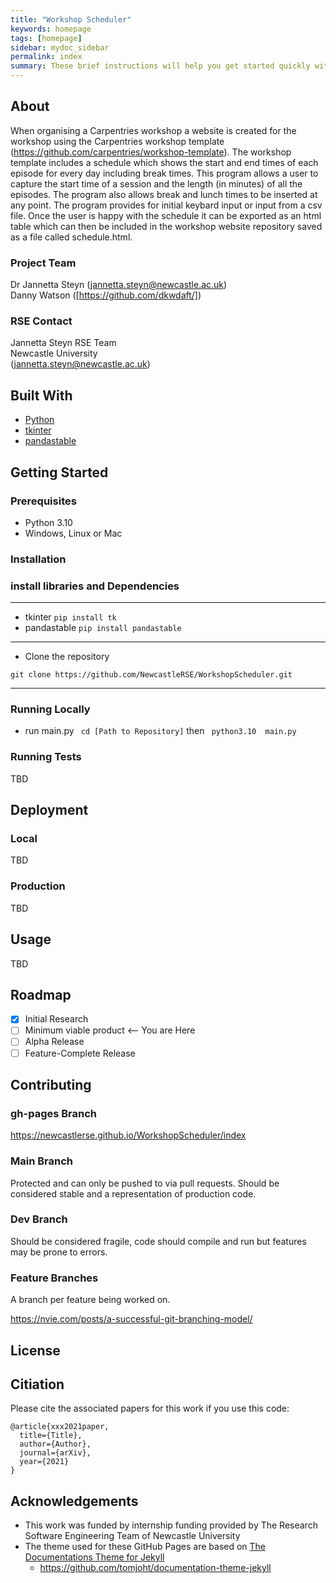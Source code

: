 ```yaml
---
title: "Workshop Scheduler"
keywords: homepage
tags: [homepage]
sidebar: mydoc_sidebar
permalink: index
summary: These brief instructions will help you get started quickly with the theme. The other topics in this help provide additional information and detail about working with other aspects of this theme and Jekyll.
---
```


## About

When organising a Carpentries workshop a website is created for the workshop using the Carpentries workshop template (https://github.com/carpentries/workshop-template). The workshop template includes a schedule which shows the start and end times of each episode for every day including break times. This program allows a user to capture the start time of a session and the length (in minutes) of all the episodes. The program also allows break and lunch times to be inserted at any point. The program provides for initial keybard input or input from a csv file. Once the user is happy with the schedule it can be exported as an html table which can then be included in the workshop website repository saved as a file called  schedule.html.

### Project Team
Dr Jannetta Steyn ([jannetta.steyn@newcastle.ac.uk](mailto:jannetta.steyn@newcastle.ac.uk))  
Danny Watson ([https://github.com/dkwdaft/])
### RSE Contact
Jannetta Steyn
RSE Team  
Newcastle University  
([jannetta.steyn@newcastle.ac.uk](mailto:jannetta.steyn@newcastle.ac.uk))  

## Built With

- [Python](https://www.python.org/) 
- [tkinter](https://docs.python.org/3/library/tkinter.html)
- [pandastable](https://pandastable.readthedocs.io/en/latest/examples.html) 
## Getting Started

### Prerequisites

* Python 3.10
* Windows, Linux or Mac

### Installation

### install libraries and Dependencies 

***

* tkinter 
```pip install tk```
* pandastable
```pip install pandastable```

***

* Clone the repository 

``` git clone https://github.com/NewcastleRSE/WorkshopScheduler.git ```

***

### Running Locally
* run main.py
```  cd [Path to Repository] ``` then
 ```  python3.10  main.py ```
### Running Tests

TBD

## Deployment

### Local

TBD

### Production

TBD
## Usage

TBD

## Roadmap

- [x] Initial Research  
- [ ] Minimum viable product <-- You are Here  
- [ ] Alpha Release  
- [ ] Feature-Complete Release  

## Contributing

### gh-pages Branch

https://newcastlerse.github.io/WorkshopScheduler/index

### Main Branch
Protected and can only be pushed to via pull requests. Should be considered stable and a representation of production code.

### Dev Branch
Should be considered fragile, code should compile and run but features may be prone to errors.

### Feature Branches
A branch per feature being worked on.

https://nvie.com/posts/a-successful-git-branching-model/

## License

## Citiation

Please cite the associated papers for this work if you use this code:

```
@article{xxx2021paper,
  title={Title},
  author={Author},
  journal={arXiv},
  year={2021}
}
```


## Acknowledgements
- This work was funded by internship funding provided by The Research Software Engineering Team of Newcastle University  
- The theme used for these GitHub Pages are based on [The Documentations Theme for Jekyll](https://jekyllthemes.io/theme/documentation)
  - https://github.com/tomjoht/documentation-theme-jekyll

